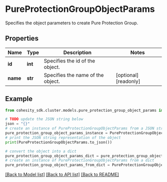 # PureProtectionGroupObjectParams

Specifies the object parameters to create Pure Protection Group.

## Properties

Name | Type | Description | Notes
------------ | ------------- | ------------- | -------------
**id** | **int** | Specifies the id of the object. | 
**name** | **str** | Specifies the name of the object. | [optional] [readonly] 

## Example

```python
from cohesity_sdk.cluster.models.pure_protection_group_object_params import PureProtectionGroupObjectParams

# TODO update the JSON string below
json = "{}"
# create an instance of PureProtectionGroupObjectParams from a JSON string
pure_protection_group_object_params_instance = PureProtectionGroupObjectParams.from_json(json)
# print the JSON string representation of the object
print(PureProtectionGroupObjectParams.to_json())

# convert the object into a dict
pure_protection_group_object_params_dict = pure_protection_group_object_params_instance.to_dict()
# create an instance of PureProtectionGroupObjectParams from a dict
pure_protection_group_object_params_from_dict = PureProtectionGroupObjectParams.from_dict(pure_protection_group_object_params_dict)
```
[[Back to Model list]](../README.md#documentation-for-models) [[Back to API list]](../README.md#documentation-for-api-endpoints) [[Back to README]](../README.md)


